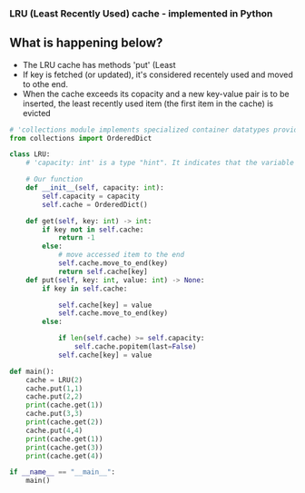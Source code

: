 ### LRU (Least Recently Used) cache - implemented in Python

## What is happening below?

- The LRU cache has methods 'put' (Least 
- If key is fetched (or updated), it's considered recentely used and moved to othe end.
- When the cache exceeds its copacity and a new key-value pair is to be inserted, the least recently used item (the first item in the cache) is evicted

```Python
# 'collections module implements specialized container datatypes providing alternatives to Python's general purpose built in containers, dict, list, set, and tuple
from collections import OrderedDict

class LRU:
    # 'capacity: int' is a type "hint". It indicates that the variable 'capacity' is expected to be of type 'int' 

    # Our function
    def __init__(self, capacity: int):
        self.capacity = capacity
        self.cache = OrderedDict()

    def get(self, key: int) -> int:
        if key not in self.cache:
            return -1
        else:
            # move accessed item to the end
            self.cache.move_to_end(key)
            return self.cache[key]
    def put(self, key: int, value: int) -> None:
        if key in self.cache:

            self.cache[key] = value
            self.cache.move_to_end(key)
        else:

            if len(self.cache) >= self.capacity:
                self.cache.popitem(last=False)
            self.cache[key] = value

def main():
    cache = LRU(2)
    cache.put(1,1)
    cache.put(2,2)
    print(cache.get(1))
    cache.put(3,3)
    print(cache.get(2))
    cache.put(4,4)
    print(cache.get(1))
    print(cache.get(3))
    print(cache.get(4))

if __name__ == "__main__":
    main()

```